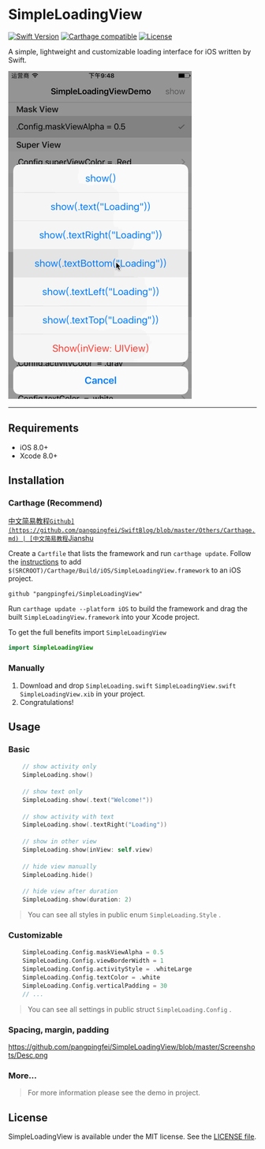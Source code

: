# SimpleLoadingView

[![Swift Version][swift-image]][swift-url]
[![Carthage compatible](https://img.shields.io/badge/Carthage-compatible-4BC51D.svg?style=flat)](https://github.com/Carthage/Carthage)
[![License](http://img.shields.io/badge/license-MIT-blue.svg)](http://opensource.org/licenses/MIT)

A simple, lightweight and customizable loading interface for iOS written by Swift.

![Demo](Screenshots/Demo.gif "Demo")

---

## Requirements

- iOS 8.0+
- Xcode 8.0+

## Installation

### Carthage (Recommend)
[中文简易教程`Github](https://github.com/pangpingfei/SwiftBlog/blob/master/Others/Carthage.md) | [中文简易教程`Jianshu](http://www.jianshu.com/p/ab2768af4d94) 

Create a `Cartfile` that lists the framework and run `carthage update`. Follow the [instructions](https://github.com/Carthage/Carthage#if-youre-building-for-ios) to add `$(SRCROOT)/Carthage/Build/iOS/SimpleLoadingView.framework` to an iOS project.

```
github "pangpingfei/SimpleLoadingView"
```

Run `carthage update --platform iOS` to build the framework and drag the built `SimpleLoadingView.framework` into your Xcode project.

To get the full benefits import `SimpleLoadingView`

``` swift
import SimpleLoadingView
```

### Manually
1. Download and drop ```SimpleLoading.swift``` ```SimpleLoadingView.swift``` ```SimpleLoadingView.xib``` in your project.  
2. Congratulations!  

## Usage

### Basic

```swift
	// show activity only
	SimpleLoading.show()

	// show text only
	SimpleLoading.show(.text("Welcome!"))

	// show activity with text
	SimpleLoading.show(.textRight("Loading"))

	// show in other view
	SimpleLoading.show(inView: self.view)

	// hide view manually
	SimpleLoading.hide()

	// hide view after duration
	SimpleLoading.show(duration: 2)

```
> You can see all styles in public enum `SimpleLoading.Style` .

### Customizable

```swift
	SimpleLoading.Config.maskViewAlpha = 0.5
	SimpleLoading.Config.viewBorderWidth = 1
	SimpleLoading.Config.activityStyle = .whiteLarge
	SimpleLoading.Config.textColor = .white
	SimpleLoading.Config.verticalPadding = 30
	// ...
```
> You can see all settings in public struct `SimpleLoading.Config` .

### Spacing, margin, padding

https://github.com/pangpingfei/SimpleLoadingView/blob/master/Screenshots/Desc.png

### More...

>For more information please see the demo in project.

## License
SimpleLoadingView is available under the MIT license. See the [LICENSE file](https://github.com/pangpingfei/SimpleLoadingView/blob/master/LICENSE).

[swift-image]:https://img.shields.io/badge/swift-3.0-orange.svg
[swift-url]: https://swift.org/